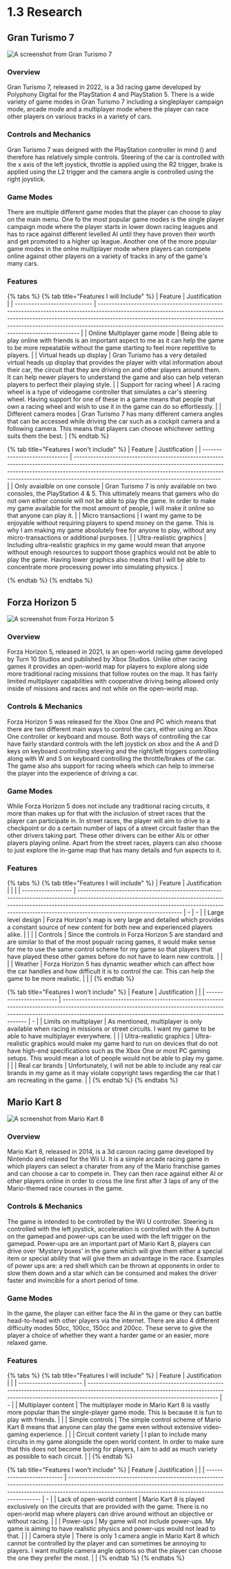 # 1.3 Research

## Gran Turismo 7

![A screenshot from Gran Turismo 7](<../.gitbook/assets/image (1) (1) (1).png>)

### Overview

Gran Turismo 7, released in 2022, is a 3d racing game developed by Polyphony Digital for the PlayStation 4 and PlayStation 5. There is a wide variety of game modes in Gran Turismo 7 including a singleplayer campaign mode, arcade mode and a multiplayer mode where the player can race other players on various tracks in a variety of cars.

### Controls and Mechanics

Gran Turismo 7 was deigned with the PlayStation controller in mind (<img src="../.gitbook/assets/image (2) (1) (1).png" alt="" data-size="line">) and therefore has relatively simple controls. Steering of the car is controlled with the x axis of the left joystick, throttle is applied using the R2 trigger, brake is applied using the L2 trigger and the camera angle is controlled using the right joystick.

### Game Modes&#x20;

There are multiple different game modes that the player can choose to play on the main menu. One fo the most popular game modes is the single player campaign mode where the player starts in lower down racing leagues and has to race against different levelled AI until they have proven their worth and get promoted to a higher up league. Another one of the more popular game modes in the onlne multiplayer mode where players can compete online against other players on a variety of tracks in any of the game's many cars.

### Features

{% tabs %}
{% tab title="Features I will Include" %}
| Feature                      | Justification                                                                                                                                                                                                                                                                                                     |
| ---------------------------- | ----------------------------------------------------------------------------------------------------------------------------------------------------------------------------------------------------------------------------------------------------------------------------------------------------------------- |
| Online Multiplayer game mode | Being able to play online with friends is an important aspect to me as it can help the game to be more repeatable without the game starting to feel more repetitive to players.                                                                                                                                   |
| Virtual heads up display     | Gran Turismo has a very detailed virtual heads up display that provides the player with vital information about their car, the circuit that they are driving on and other players around them. It can help newer players to understand the game and also can help veteran players to perfect their playing style. |
| Support for racing wheel     | A racing wheel is a type of videogame controller that simulates a car's steering wheel. Having support for one of these in a game means that people that own a racing wheel and wish to use it in the game can do so effortlessly.                                                                                |
| Different camera modes       | Gran Turismo 7 has many different camera angles that can be accessed while driving the car such as a cockpit camera and a following camera. This means that players can choose whichever setting suits them the best.                                                                                             |
{% endtab %}

{% tab title="Features I won't include" %}
| Feature                       | Justification                                                                                                                                                                                                                                                                                   |
| ----------------------------- | ----------------------------------------------------------------------------------------------------------------------------------------------------------------------------------------------------------------------------------------------------------------------------------------------- |
| Only avaialble on one console | Gran Turismo 7 is only available on two consoles, the PlayStation 4 & 5. This ultimately means that gamers who do not own either console will not be able to play the game. In order to make my game available for the most amount of people, I will make it online so that anyone can play it. |
| Micro transactions            | I want my game to be enjoyable without requiring players to spend money on the game. This is why I am making my game absolutely free for anyone to play, without any micro-transactions or additional purposes.                                                                                 |
| Ultra-realistic graphics      | Including ultra-realistic graphics in my game would mean that anyone without enough resources to support those graphics would not be able to play the game. Having lower graphics also means that I will be able to concentrate more processing power into simulating physics.                  |


{% endtab %}
{% endtabs %}

## Forza Horizon 5

![A screenshot from Forza Horizon 5](<../.gitbook/assets/image (3) (1).png>)

### Overview

Forza Horizon 5, released in 2021, is an open-world racing game developed by Turn 10 Studios and published by Xbox Studios. Unlike other racing games it provides an open-world map for players to explore along side more traditional racing missions that follow routes on the map. It has fairly limited multiplayer capabilities with cooperative driving being allowed only inside of missions and races and not while on the open-world map.

### Controls & Mechanics

Forza Horizon 5 was released for the Xbox One and PC which means that there are two different main ways to control the cars, either using an Xbox One controller or keyboard and mouse. Both ways of controlling the car have fairly standard controls with the left joystick on xbox and the A and D keys on keyboard controlling steering and the right/left triggers controlling along with W and S on keyboard controlling the throttle/brakes of the car. The game also ahs support for racing wheels which can help to immerse the player into the experience of driving a car.

### Game Modes

While Forza Horizon 5 does not include any traditional racing circuits, it more than makes up for that with the inclusion of street races that the player can participate in. In street races, the player will aim to drive to a checkpoint or do a certain number of laps of a street circuit faster than the other drivers taking part. These other drivers can be either AIs or other players playing online. Apart from the street races, players can also choose to just explore the in-game map that has many details and fun aspects to it. &#x20;

### Features

{% tabs %}
{% tab title="Features I will include" %}
| Feature            | Justification                                                                                                                                                                                                                                                                   |   |   |
| ------------------ | ------------------------------------------------------------------------------------------------------------------------------------------------------------------------------------------------------------------------------------------------------------------------------- | - | - |
| Large level design | Forza Horizon's map is very large and detailed which provides a constant source of new content for both new and experienced players alike.                                                                                                                                      |   |   |
| Controls           | Since the controls in Forza Horizon 5 are standard and are similar to that of the most popualr racing games, it would make sense for me to use the same control scheme for my game so that players that have played these other games before do not have to learn new controls. |   |   |
| Weather            | Forza Horizon 5 has dynamic weather which can affect how the car handles and how difficult it is to control the car. This can help the game to be more realistic.                                                                                                               |   |   |
{% endtab %}

{% tab title="Features I won't include" %}
| Feature                  | Justification                                                                                                                                                                                                                 |   |
| ------------------------ | ----------------------------------------------------------------------------------------------------------------------------------------------------------------------------------------------------------------------------- | - |
| Limits on multiplayer    | As mentioned, multiplayer is only available when racing in missions or street circuits. I want my game to be able to have multiplayer everywhere.                                                                             |   |
| Ultra-realistic graphics | Ultra-realistic graphics would make my game hard to run on devices that do not have high-end specifications such as the Xbox One or most PC gaming setups. This would mean a lot of people would not be able to play my game. |   |
| Real car brands          | Unfortunately, I will not be able to include any real car brands in my game as it may violate copyright laws regarding the car that I am recreating in the game.                                                              |   |
{% endtab %}
{% endtabs %}

## Mario Kart 8

![A screenshot from Mario Kart 8](<../.gitbook/assets/image (4) (1).png>)

### Overview

Mario Kart 8, released in 2014, is a 3d caroon racing game developed by Nintendo and relased for the Wii U. It is a simple arcade racing game in which players can select a charater from any of the Mario franchise games and can choose a car to compete in. They can then race against either AI or other players online in order to cross the line first after 3 laps of any of the Mario-themed race courses in the game.

### Controls & Mechanics

The game is intended to be controlled by the Wii U controller. Steering is controlled with the left joystick, acceleration is controlled with the A button on the gamepad and power-ups can be used with the left trigger on the gamepad. Power-ups are an important part of Mario Kart 8, players can drive over 'Mystery boxes' in the game which will give them either a special item or special ability that will give them an advantage in the race. Examples of power ups are: a red shell which can be thrown at opponents in order to slow them down and a star which can be consumed and makes the driver faster and invincible for a short period of time.

### Game Modes

In the game, the player can either face the AI in the game or they can battle head-to-head with other players via the internet. There are also 4 different difficulty modes 50cc, 100cc, 150cc and 200cc. These serve to give the player a choice of whether they want a harder game or an easier, more relaxed game.

### Features

{% tabs %}
{% tab title="Features I will include" %}
| Feature                 | Justification                                                                                                                                                                                               |   |
| ----------------------- | ----------------------------------------------------------------------------------------------------------------------------------------------------------------------------------------------------------- | - |
| Multiplayer content     | The multiplayer mode in Mario Kart 8 is vastly more popular than the single-player game mode. This is because it is fun to play with friends.                                                               |   |
| Simple controls         | The simple control scheme of Mario Kart 8 means that anyone can play the game even without extensive video-gaming experience.                                                                               |   |
| Circuit content variety | I plan to include many circuits in my game alongside the open world content. In order to make sure that this does not become boring for players, I aim to add as much variety as possible to each circuit.  |   |
{% endtab %}

{% tab title="Features I won't include" %}
| Feature                    | Justification                                                                                                                                                                                                                    |   |
| -------------------------- | -------------------------------------------------------------------------------------------------------------------------------------------------------------------------------------------------------------------------------- | - |
| Lack of open-world content | Mario Kart 8 is played exclusively on the circuits that are provided with the game. There is no open-world map where players can drive around without an objective or without racing.                                            |   |
| Power-ups                  | My game will not include power-ups. My game is aiming to have realistic physics and power-ups would not lead to that.                                                                                                            |   |
| Camera style               | There is only 1 camera angle in Mario Kart 8 which cannot be controlled by the player and can sometimes be annoying to players. I want multiple camera angle options so that the player can choose the one they prefer the most. |   |
{% endtab %}
{% endtabs %}

